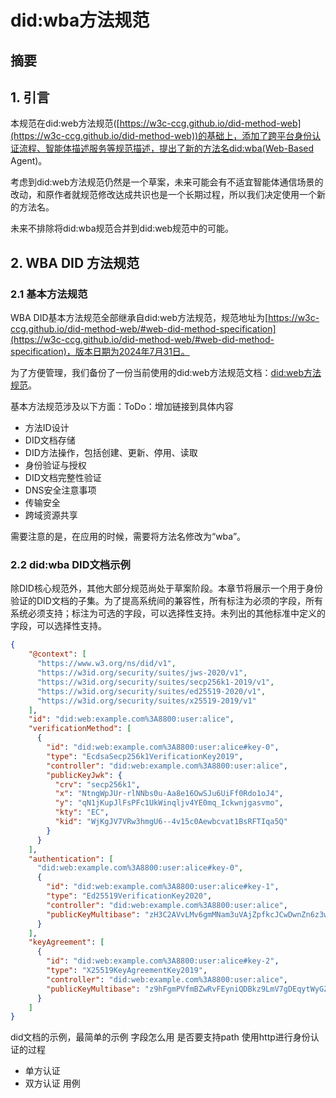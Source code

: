 # did:wba方法规范

## 摘要


## 1. 引言

本规范在did:web方法规范([https://w3c-ccg.github.io/did-method-web](https://w3c-ccg.github.io/did-method-web))的基础上，添加了跨平台身份认证流程、智能体描述服务等规范描述，提出了新的方法名did:wba(Web-Based Agent)。

考虑到did:web方法规范仍然是一个草案，未来可能会有不适宜智能体通信场景的改动，和原作者就规范修改达成共识也是一个长期过程，所以我们决定使用一个新的方法名。

未来不排除将did:wba规范合并到did:web规范中的可能。

## 2. WBA DID 方法规范

### 2.1 基本方法规范

WBA DID基本方法规范全部继承自did:web方法规范，规范地址为[https://w3c-ccg.github.io/did-method-web/#web-did-method-specification](https://w3c-ccg.github.io/did-method-web/#web-did-method-specification)，版本日期为2024年7月31日。

为了方便管理，我们备份了一份当前使用的did:web方法规范文档：[did:web方法规范](/references/did_web%20Method%20Specification.html)。

基本方法规范涉及以下方面：ToDo：增加链接到具体内容
- 方法ID设计
- DID文档存储
- DID方法操作，包括创建、更新、停用、读取
- 身份验证与授权
- DID文档完整性验证
- DNS安全注意事项
- 传输安全
- 跨域资源共享

需要注意的是，在应用的时候，需要将方法名修改为“wba”。  


### 2.2 did:wba DID文档示例

除DID核心规范外，其他大部分规范尚处于草案阶段。本章节将展示一个用于身份验证的DID文档的子集。为了提高系统间的兼容性，所有标注为必须的字段，所有系统必须支持；标注为可选的字段，可以选择性支持。未列出的其他标准中定义的字段，可以选择性支持。

```json
{
    "@context": [
      "https://www.w3.org/ns/did/v1",
      "https://w3id.org/security/suites/jws-2020/v1",
      "https://w3id.org/security/suites/secp256k1-2019/v1",
      "https://w3id.org/security/suites/ed25519-2020/v1",
      "https://w3id.org/security/suites/x25519-2019/v1"
    ],
    "id": "did:web:example.com%3A8800:user:alice",
    "verificationMethod": [
      {
        "id": "did:web:example.com%3A8800:user:alice#key-0",
        "type": "EcdsaSecp256k1VerificationKey2019",
        "controller": "did:web:example.com%3A8800:user:alice",
        "publicKeyJwk": {
          "crv": "secp256k1",
          "x": "NtngWpJUr-rlNNbs0u-Aa8e16OwSJu6UiFf0Rdo1oJ4",
          "y": "qN1jKupJlFsPFc1UkWinqljv4YE0mq_Ickwnjgasvmo",
          "kty": "EC",
          "kid": "WjKgJV7VRw3hmgU6--4v15c0Aewbcvat1BsRFTIqa5Q"
        }
      }
    ],
    "authentication": [
      "did:web:example.com%3A8800:user:alice#key-0",
      {
        "id": "did:web:example.com%3A8800:user:alice#key-1",
        "type": "Ed25519VerificationKey2020",
        "controller": "did:web:example.com%3A8800:user:alice",
        "publicKeyMultibase": "zH3C2AVvLMv6gmMNam3uVAjZpfkcJCwDwnZn6z3wXmqPV"
      }
    ],
    "keyAgreement": [
      {
        "id": "did:web:example.com%3A8800:user:alice#key-2",
        "type": "X25519KeyAgreementKey2019", 
        "controller": "did:web:example.com%3A8800:user:alice",
        "publicKeyMultibase": "z9hFgmPVfmBZwRvFEyniQDBkz9LmV7gDEqytWyGZLmDXE"
      }
    ]
}
```


did文档的示例，最简单的示例
字段怎么用
是否要支持path
使用http进行身份认证的过程
  - 单方认证
  - 双方认证
用例










